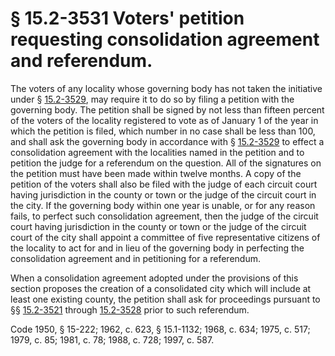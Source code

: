 # § 15.2-3531 Voters' petition requesting consolidation agreement and referendum.

<p>The voters of any locality whose governing body has not taken the initiative under § <a href='http://law.lis.virginia.gov/vacode/15.2-3529/'>15.2-3529</a>, may require it to do so by filing a petition with the governing body. The petition shall be signed by not less than fifteen percent of the voters of the locality registered to vote as of January 1 of the year in which the petition is filed, which number in no case shall be less than 100, and shall ask the governing body in accordance with § <a href='http://law.lis.virginia.gov/vacode/15.2-3529/'>15.2-3529</a> to effect a consolidation agreement with the localities named in the petition and to petition the judge for a referendum on the question. All of the signatures on the petition must have been made within twelve months. A copy of the petition of the voters shall also be filed with the judge of each circuit court having jurisdiction in the county or town or the judge of the circuit court in the city. If the governing body within one year is unable, or for any reason fails, to perfect such consolidation agreement, then the judge of the circuit court having jurisdiction in the county or town or the judge of the circuit court of the city shall appoint a committee of five representative citizens of the locality to act for and in lieu of the governing body in perfecting the consolidation agreement and in petitioning for a referendum.</p><p>When a consolidation agreement adopted under the provisions of this section proposes the creation of a consolidated city which will include at least one existing county, the petition shall ask for proceedings pursuant to §§ <a href='http://law.lis.virginia.gov/vacode/15.2-3521/'>15.2-3521</a> through <a href='http://law.lis.virginia.gov/vacode/15.2-3528/'>15.2-3528</a> prior to such referendum.</p><p>Code 1950, § 15-222; 1962, c. 623, § 15.1-1132; 1968, c. 634; 1975, c. 517; 1979, c. 85; 1981, c. 78; 1988, c. 728; 1997, c. 587.</p>